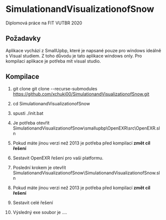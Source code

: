 # SimulationandVisualizationofSnow
Diplomová práce na FIT VUTBR 2020
## Požadavky
Aplikace vychází z SmallUpbp, které je napsané pouze pro windows ideálně s Visual studiem. Z toho důvodu je tato aplikace windows only.
Pro kompilaci aplikace je potřeba mít visual studio.

## Kompilace
1.  git clone git clone --recurse-submodules https://github.com/xchuki00/SimulationandVisualizationofSnow.git
1.  cd SimulationandVisualizationofSnow
1. spusti ./init.bat

1. Je potřeba otevřít
    SimulationandVisualizationofSnow\smallupbp\OpenEXR\src\OpenEXR.sln
1. Pokud máte jinou verzi než 2013 je potřeba před kompilací **změt cíl řešení**
1. Sestavit OpenEXR řešení pro vaši platformu.
1. Poslední krokem je otevřít
    SimulationandVisualizationofSnow\SimulationandVisualizationofSnow.sln
1. Pokud máte jinou verzi než 2013 je potřeba před kompilací **změt cíl řešení**
1. Sestavit celé řešení
1. Výsledný exe soubor je ....
